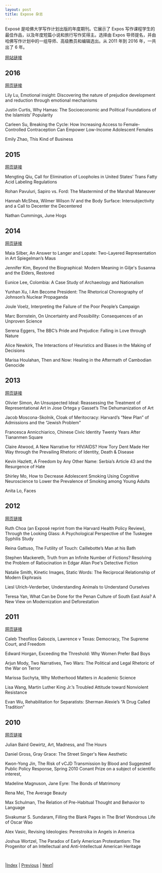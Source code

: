 ```yaml
---
layout: post
title: Expose 杂志
---
```


Exposé 是哈佛大学写作计划出版的年度期刊。它展示了 Expos 写作课程学生的最佳作品，以及年度短篇小说和旅行写作奖得主。选择由 Expos 导师提名，并由哈佛写作计划中的一组导师、高级教员和编辑选出。从 2011 年到 2016 年，一共出了 6 年。

[网站链接](http://projects.iq.harvard.edu/expose/)

## 2016

[网页链接](https://projects.iq.harvard.edu/expose/book/export/html/895521)

Lily Lu, Emotional insight: Discovering the nature of prejudice development and reduction through emotional mechanisms

Justin Curtis, Why Hamas: The Socioeconomic and Political Foundations of the Islamists’ Popularity

Carleen Su, Breaking the Cycle: How Increasing Access to Female-Controlled Contraception Can Empower Low-Income Adolescent Females

Emily Zhao, This Kind of Business

## 2015

[网页链接](https://projects.iq.harvard.edu/expose/book/export/html/531436)

Mengting Qiu, Call for Elimination of Loopholes in United States’ Trans Fatty Acid Labeling Regulations

Rohan Pavuluri, Sapiro vs. Ford: The Mastermind of the Marshall Maneuver

Hannah McShea, Wilmer Wilson IV and the Body Surface: Intersubjectivity and a Call to Decenter the Decentered

Nathan Cummings, June Hogs

## 2014

[网页链接](https://projects.iq.harvard.edu/expose/book/export/html/531426)

Maia Silber, An Answer to Langer and Lopate: Two-Layered Representation in Art Spiegelman’s Maus

Jennifer Kim, Beyond the Biographical: Modern Meaning in Gilje's Susanna and the Elders, Restored

Eunice Lee, Colombia: A Case Study of Archaeology and Nationalism

Yunhan Xu, I Am Become President: The Rhetorical Choreography of Johnson’s Nuclear Propaganda

Joule Voelz, Interpreting the Failure of the Poor People’s Campaign

Marc Bornstein, On Uncertainty and Possibility: Consequences of an Unproven Science

Serena Eggers, The BBC’s Pride and Prejudice: Falling in Love through Nature

Alice Newkirk, The Interactions of Heuristics and Biases in the Making of Decisions

Marisa Houlahan, Then and Now: Healing in the Aftermath of Cambodian Genocide

## 2013

[网页链接](https://projects.iq.harvard.edu/expose/book/export/html/531591)

Olivier Simon, An Unsuspected Ideal: Reassessing the Treatment of Representational Art in Jose Ortega y Gasset’s The Dehumanization of Art

Jacob Moscona-Skolnik, Cloak of Meritocracy: Harvard’s “New Plan” of Admissions and the “Jewish Problem"

Francesca Annicchiarico, Chinese Civic Identity Twenty Years After Tiananmen Square

Claire Atwood, A New Narrative for HIV/AIDS? How Tory Dent Made Her Way through the Prevailing Rhetoric of Identity, Death & Disease

Kevin Hazlett, A Freedom by Any Other Name: Serbia’s Article 43 and the Resurgence of Hate

Shirley Mo, How to Decrease Adolescent Smoking Using Cognitive Neuroscience to Lower the Prevalence of Smoking among Young Adults

Anita Lo, Faces

## 2012

[网页链接](https://projects.iq.harvard.edu/expose/2012)

Ruth Choa (an Exposé reprint from the Harvard Health Policy Review), Through the Looking Glass: A Psychological Perspective of the Tuskegee Syphilis Study

Reina Gattuso, The Futility of Touch: Caillebotte’s Man at his Bath

Stephen Mackereth, Truth from an Infinite Number of Fictions? Resolving the Problem of Ratiocination in Edgar Allan Poe's Detective Fiction

Natalie Smith, Kinetic Images, Static Words: The Reciprocal Relationship of Modern Ekphrasis

Liesl Ulrich-Verderber, Understanding Animals to Understand Ourselves

Teresa Yan, What Can be Done for the Penan Culture of South East Asia? A New View on Modernization and Deforestation

## 2011

[网页链接](https://projects.iq.harvard.edu/expose/2011)

Caleb Theofilos Galoozis, Lawrence v Texas: Democracy, The Supreme Court, and Freedom

Edward Horgan, Exceeding the Threshold: Why Women Prefer Bad Boys

Arjun Mody, Two Narratives, Two Wars: The Political and Legal Rhetoric of the War on Terror

Marissa Suchyta, Why Motherhood Matters in Academic Science

Lisa Wang, Martin Luther King Jr.’s Troubled Attitude toward Nonviolent Resistance

Evan Wu, Rehabilitation for Separatists: Sherman Alexie’s “A Drug Called Tradition”

## 2010

[网页链接](https://projects.iq.harvard.edu/expose/2010)

Julian Baird Gewirtz, Art, Madness, and The Hours

Daniel Gross, Gray Grace: The Street Singer's New Aesthetic

Kwon-Yong Jin, The Risk of vCJD Transmission by Blood and Suggested Public Policy Response, Spring 2010 Conant Prize on a subject of scientific interest,

Madeline Magnuson, Jane Eyre: The Bonds of Matrimony

Rena Mei, The Average Beauty

Max Schulman, The Relation of Pre-Habitual Thought and Behavior to Language

Sivakumar S. Sundaram, Filling the Blank Pages in The Brief Wondrous Life of Oscar Wao

Alex Vasic, Revising Ideologies: Perestroika in Angels in America

Joshua Wortzel, The Paradox of Early American Protestantism: The Progenitor of an Intellectual and Anti-Intellectual American Heritage

<br/>

|[Index](../) | [Previous](4-0-model) | [Next](4-4-key-term)|

